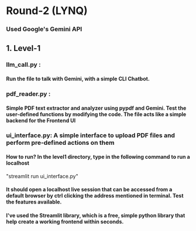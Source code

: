 # Round-2 (LYNQ)

### Used Google's Gemini API 

## 1. Level-1
### llm_call.py : 
#### Run the file to talk with Gemini, with a simple CLI Chatbot. 

### pdf_reader.py : 
#### Simple PDF text extractor and analyzer using pypdf and Gemini. Test the user-defined functions by modifying the code. The file acts like a simple backend for the Frontend UI 

### ui_interface.py: A simple interface to upload PDF files and perform pre-defined actions on them
#### How to run? In the level1 directory, type in the following command to run a localhost
"streamlit run ui_interface.py"
#### It should open a localhost live session that can be accessed from a default browser by ctrl clicking the address mentioned in terminal. Test the features available.
#### I've used the Streamlit library, which is a free, simple python library that help create a working frontend within seconds. 